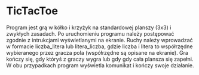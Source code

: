 # TicTacToe
Program jest grą w kółko i krzyżyk na standardowej planszy (3x3) i zwykłych zasadach.
Po uruchomieniu programu należy postępować zgodnie z intrukcjami wyświetlanymi na ekranie. 
Ruchy należy wprowadzać w formacie liczba_litera lub litera_liczba, gdzie liczba i litera to współrzędne wybieranego przez gracza pola (współrzędne są opisane na ekranie). 
Gra kończy się, gdy któryś z graczy wygra lub gdy gdy cała plansza się zapełni. W obu przypadkach program wyświetla komunikat i kończy swoje działanie.
